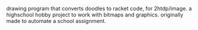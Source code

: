 drawing program that converts doodles to racket code, for 2htdp/image.
a highschool hobby project to work with bitmaps and graphics.
originally made to automate a school assignment.
